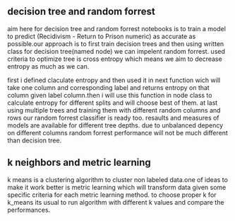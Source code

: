 
## decision tree and random forrest

aim here for decision tree and random forrest notebooks is to train a model to predict (Recidivism - Return to Prison numeric) as accurate as possible.our approach is to first train decision trees and then using written class for decision tree(named node) we can impelent random forrest. used criteria to optimize tree is cross entropy which means we aim to decrease entropy as much as we can.

first i defined claculate entropy and then used it in next function wich will take one column and corresponding label and returns entropy on that column given label column.then i will use this function in node class to calculate entropy for different splits and will choose best of them. at last using multiple trees and training them with different random columns and rows our random forrest classifier is ready too. resaults and measures of models are available for different tree depths. due to unbalanced depency on different columns random forrest performance will not be much different than decision tree.


## k neighbors and metric learning
k means is a clustering algorithm to cluster non labeled data.one of ideas to make it work better is metric learning which will transform data given some specific criteria for each metric learning method. to choose proper k for k_means its usual to run algorithm with different k values and compare the performances.
